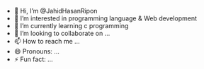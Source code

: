 - 👋 Hi, I’m @JahidHasanRipon
- 👀 I’m interested in programming language & Web development 
- 🌱 I’m currently learning c programming 
- 💞️ I’m looking to collaborate on ...
- 📫 How to reach me ...
- 😄 Pronouns: ...
- ⚡ Fun fact: ...

<!---
JahidHasanRipon/JahidHasanRipon is a ✨ special ✨ repository because its `README.md` (this file) appears on your GitHub profile.
You can click the Preview link to take a look at your changes.
--->
